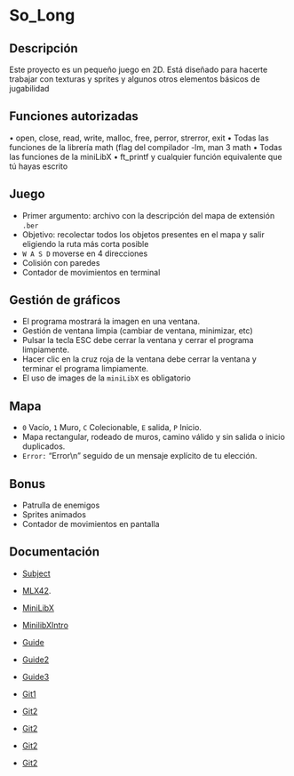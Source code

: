 # So_Long
## Descripción
 Este proyecto es un pequeño juego en 2D. Está diseñado para hacerte
trabajar con texturas y sprites y algunos otros elementos básicos de jugabilidad

## Funciones autorizadas
• open, close, read, write,
malloc, free, perror,
strerror, exit
• Todas las funciones de la
librería math (flag del
compilador -lm, man 3 math
• Todas las funciones de la
miniLibX
• ft_printf y cualquier función
equivalente que tú hayas
escrito

## Juego
* Primer argumento: archivo con la descripción del mapa de extensión `.ber`
* Objetivo: recolectar todos los objetos presentes en el mapa y salir eligiendo la ruta más corta posible
* `W A S D` moverse en 4 direcciones
* Colisión con paredes
* Contador de movimientos en terminal

## Gestión de gráficos
* El programa mostrará la imagen en una ventana.
* Gestión de ventana limpia (cambiar de ventana, minimizar, etc)
* Pulsar la tecla ESC debe cerrar la ventana y cerrar el programa limpiamente.
* Hacer clic en la cruz roja de la ventana debe cerrar la ventana y terminar el programa limpiamente.
* El uso de images de la `miniLibX` es obligatorio

## Mapa
* `0` Vacío, `1` Muro, `C` Colecionable, `E` salida, `P` Inicio.
* Mapa rectangular, rodeado de muros, camino válido y sin salida o inicio duplicados.
* `Error:` “Error\n” seguido de un mensaje explícito de tu elección.

## Bonus
* Patrulla de enemigos
* Sprites animados
* Contador de movimientos en pantalla

## Documentación

* [Subject](https://cdn.intra.42.fr/pdf/pdf/135299/es.subject.pdf)
* [MLX42](https://github.com/codam-coding-college/MLX42).
* [MiniLibX](https://harm-smits.github.io/42docs/libs/minilibx/introduction.html#introduction-1)
* [MinilibXIntro](https://www.youtube.com/watch?v=bYS93r6U0zg)

* [Guide](https://42-cursus.gitbook.io/guide/rank-02/so_long)
* [Guide2](https://gontjarow.github.io/MiniLibX/)
* [Guide3](https://aurelienbrabant.fr/blog/getting-started-with-the-minilibx)
* [Git1](https://github.com/gjmacias/so_long/blob/main/sources/so_long.c)
* [Git2](https://github.com/mewmewdevart/so_long/tree/main)
* [Git2](https://github.com/tblaase/so_long/tree/master)
* [Git2](https://github.com/madebypixel02/so_long/tree/main)
* [Git2](https://github.com/achrafelkhnissi/so_long/tree/master)